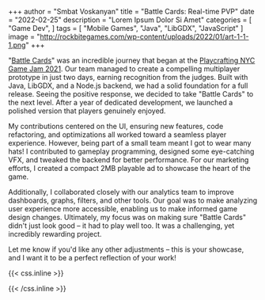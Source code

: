 +++
author = "Smbat Voskanyan"
title = "Battle Cards: Real-time PVP"
date = "2022-02-25"
description = "Lorem Ipsum Dolor Si Amet"
categories = [
    "Game Dev",
]
tags = [
    "Mobile Games",
    "Java",
    "LibGDX",
    "JavaScript"
]
image = "http://rockbitegames.com/wp-content/uploads/2022/01/art-1-1-1.png"
+++

"[Battle Cards](https://play.google.com/store/apps/details?id=com.rockbite.battlecards)" was an incredible journey that began at the [Playcrafting NYC Game Jam 2021](https://globalgamejam.org/2021/games/realtime-battlecards-9).  Our team managed to create a compelling multiplayer prototype in just two days, earning recognition from the judges. Built with Java, LibGDX, and a Node.js backend, we had a solid foundation for a full release. Seeing the positive response, we decided to take "Battle Cards" to the next level. After a year of dedicated development, we launched a polished version that players genuinely enjoyed.

My contributions centered on the UI, ensuring new features, code refactoring, and optimizations all worked toward a seamless player experience. However, being part of a small team meant I got to wear many hats! I contributed to gameplay programming, designed some eye-catching VFX, and tweaked the backend for better performance.  For our marketing efforts, I created a compact 2MB playable ad to showcase the heart of the game.

Additionally, I collaborated closely with our analytics team to improve dashboards, graphs, filters, and other tools.  Our goal was to make analyzing user experience more accessible, enabling us to make informed game design changes.  Ultimately, my focus was on making sure "Battle Cards" didn't just look good – it had to play well too. It was a challenging, yet incredibly rewarding project.

Let me know if you'd like any other adjustments – this is your showcase, and I want it to be a perfect reflection of your work!

{{< css.inline >}}
<style>
.canon { background: white; width: 100%; height: auto; }
</style>
{{< /css.inline >}}
